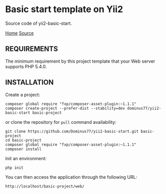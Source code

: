 Basic start template on Yii2
============================

Source code of yii2-basic-start.

[Home](http://dominus77.github.io/yii2-basic-start)
[Source](https://github.com/Dominus77/yii2-basic-start)

REQUIREMENTS
------------

The minimum requirement by this project template that your Web server supports PHP 5.4.0.

INSTALLATION
------------

Create a project:

~~~
composer global require "fxp/composer-asset-plugin:~1.1.1"
composer create-project --prefer-dist --stability=dev dominus77/yii2-basic-start basic-project
~~~

or clone the repository for `pull` command availability:

~~~
git clone https://github.com/Dominus77/yii2-basic-start.git basic-project
cd basic-project
composer global require "fxp/composer-asset-plugin:~1.1.1"
composer install
~~~

Init an environment:

~~~
php init
~~~

You can then access the application through the following URL:

~~~
http://localhost/basic-project/web/
~~~
